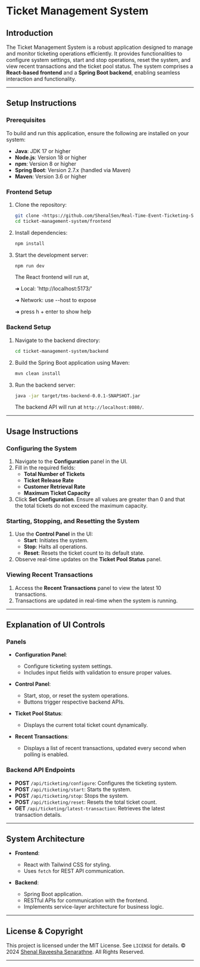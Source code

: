 # Ticket Management System

## Introduction
The Ticket Management System is a robust application designed to manage and monitor ticketing operations efficiently. It provides functionalities to configure system settings, start and stop operations, reset the system, and view recent transactions and the ticket pool status. The system comprises a **React-based frontend** and a **Spring Boot backend**, enabling seamless interaction and functionality.

---

## Setup Instructions

### Prerequisites
To build and run this application, ensure the following are installed on your system:

- **Java**: JDK 17 or higher
- **Node.js**: Version 18 or higher
- **npm**: Version 8 or higher
- **Spring Boot**: Version 2.7.x (handled via Maven)
- **Maven**: Version 3.6 or higher

### Frontend Setup
1. Clone the repository:
   ```bash
   git clone <https://github.com/ShenalSen/Real-Time-Event-Ticketing-System-with-Advanced-Producer-Consumer-Implementation.git>
   cd ticket-management-system/frontend
   ```

2. Install dependencies:
   ```bash
   npm install
   ```

3. Start the development server:
   ```bash
   npm run dev
   ```

   The React frontend will run at,
   
   ➜  Local:  'http://localhost:5173/'
   
   ➜  Network: use --host to expose
   
   ➜  press h + enter to show help

### Backend Setup
1. Navigate to the backend directory:
   ```bash
   cd ticket-management-system/backend
   ```

2. Build the Spring Boot application using Maven:
   ```bash
   mvn clean install
   ```

3. Run the backend server:
   ```bash
   java -jar target/tms-backend-0.0.1-SNAPSHOT.jar
   ```

   The backend API will run at `http://localhost:8080/`.

---

## Usage Instructions

### Configuring the System
1. Navigate to the **Configuration** panel in the UI.
2. Fill in the required fields:
   - **Total Number of Tickets**
   - **Ticket Release Rate**
   - **Customer Retrieval Rate**
   - **Maximum Ticket Capacity**
3. Click **Set Configuration**. Ensure all values are greater than 0 and that the total tickets do not exceed the maximum capacity.

### Starting, Stopping, and Resetting the System
1. Use the **Control Panel** in the UI:
   - **Start**: Initiates the system.
   - **Stop**: Halts all operations.
   - **Reset**: Resets the ticket count to its default state.
2. Observe real-time updates on the **Ticket Pool Status** panel.

### Viewing Recent Transactions
1. Access the **Recent Transactions** panel to view the latest 10 transactions.
2. Transactions are updated in real-time when the system is running.

---

## Explanation of UI Controls

### Panels
- **Configuration Panel**:
  - Configure ticketing system settings.
  - Includes input fields with validation to ensure proper values.

- **Control Panel**:
  - Start, stop, or reset the system operations.
  - Buttons trigger respective backend APIs.

- **Ticket Pool Status**:
  - Displays the current total ticket count dynamically.

- **Recent Transactions**:
  - Displays a list of recent transactions, updated every second when polling is enabled.

### Backend API Endpoints
- **POST** `/api/ticketing/configure`:
  Configures the ticketing system.
- **POST** `/api/ticketing/start`:
  Starts the system.
- **POST** `/api/ticketing/stop`:
  Stops the system.
- **POST** `/api/ticketing/reset`:
  Resets the total ticket count.
- **GET** `/api/ticketing/latest-transaction`:
  Retrieves the latest transaction details.

---

## System Architecture
- **Frontend**:
  - React with Tailwind CSS for styling.
  - Uses `fetch` for REST API communication.

- **Backend**:
  - Spring Boot application.
  - RESTful APIs for communication with the frontend.
  - Implements service-layer architecture for business logic.
---

## License & Copyright
This project is licensed under the MIT License. See `LICENSE` for details.
© 2024 [Shenal Raveesha Senarathne](https://shenalsenarathne.me). All Rights Reserved.

---



